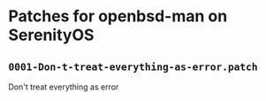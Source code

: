 # Patches for openbsd-man on SerenityOS

## `0001-Don-t-treat-everything-as-error.patch`

Don't treat everything as error


